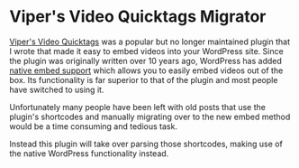 # Viper's Video Quicktags Migrator

[Viper's Video Quicktags](https://github.com/Viper007Bond/vipers-video-quicktags) was a popular but no longer maintained plugin that I wrote that made it easy to embed videos into your WordPress site. Since the plugin was originally written over 10 years ago, WordPress has added [native embed support](http://codex.wordpress.org/Embeds) which allows you to easily embed videos out of the box. Its functionality is far superior to that of the plugin and most people have switched to using it.

Unfortunately many people have been left with old posts that use the plugin's shortcodes and manually migrating over to the new embed method would be a time consuming and tedious task.

Instead this plugin will take over parsing those shortcodes, making use of the native WordPress functionality instead.